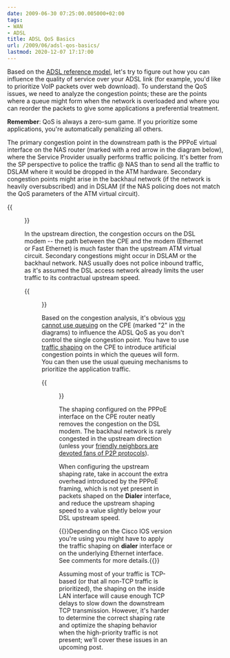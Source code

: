 ```yaml
---
date: 2009-06-30 07:25:00.005000+02:00
tags:
- WAN
- ADSL
title: ADSL QoS Basics
url: /2009/06/adsl-qos-basics/
lastmod: 2020-12-07 17:17:00
---
```

Based on the [ADSL reference model](/2009/06/adsl-reference-diagram/), let's try to figure out how you can influence the quality of service over your ADSL link (for example, you'd like to prioritize VoIP packets over web download). To understand the QoS issues, we need to analyze the congestion points; these are the points where a queue might form when the network is overloaded and where you can reorder the packets to give some applications a preferential treatment.

**Remember**: QoS is always a zero-sum game. If you prioritize some applications, you're automatically penalizing all others.
<!--more-->
The primary congestion point in the downstream path is the PPPoE virtual interface on the NAS router (marked with a red arrow in the diagram below), where the Service Provider usually performs traffic policing. It's better from the SP perspective to police the traffic @ NAS than to send all the traffic to DSLAM where it would be dropped in the ATM hardware. Secondary congestion points might arise in the backhaul network (if the network is heavily oversubscribed) and in DSLAM (if the NAS policing does not match the QoS parameters of the ATM virtual circuit).

{{<figure src="/2009/06/ADSL_Downstream_Congestion.png" caption="xDSL downstream congestion">}}

In the upstream direction, the congestion occurs on the DSL modem -- the path between the CPE and the modem (Ethernet or Fast Ethernet) is much faster than the upstream ATM virtual circuit. Secondary congestions might occur in DSLAM or the backhaul network. NAS usually does not police inbound traffic, as it's assumed the DSL access network already limits the user traffic to its contractual upstream speed.

{{<figure src="/2009/06/ADSL_Upstream_Congestion.png" caption="xDSL upstream congestion">}}

Based on the congestion analysis, it's obvious [you cannot use queuing](/kb/tag/QoS/Queuing_Principles/) on the CPE (marked "2" in the diagrams) to influence the ADSL QoS as you don't control the single congestion point. You have to use [traffic shaping](/kb/tag/QoS/Traffic_Shaping/) on the CPE to introduce artificial congestion points in which the queues will form. You can then use the usual queuing mechanisms to prioritize the application traffic.

{{<figure src="/2009/06/ADSL_CPE_QoS.png" caption="Traffic shaping configured on xDSL CPE">}}

The shaping configured on the PPPoE interface on the CPE router neatly removes the congestion on the DSL modem. The backhaul network is rarely congested in the upstream direction (unless your [friendly neighbors are devoted fans of P2P protocols](/2009/06/internet-socialism-all-i-can-eat/)).

When configuring the upstream shaping rate, take in account the extra overhead introduced by the PPPoE framing, which is not yet present in packets shaped on the **Dialer** interface, and reduce the upstream shaping speed to a value slightly below your DSL upstream speed.

{{<note info>}}Depending on the Cisco IOS version you're using you might have to apply the traffic shaping on **dialer** interface or on the underlying Ethernet interface. See comments for more details.{{</note>}}

Assuming most of your traffic is TCP-based (or that all non-TCP traffic is prioritized), the shaping on the inside LAN interface will cause enough TCP delays to slow down the downstream TCP transmission. However, it's harder to determine the correct shaping rate and optimize the shaping behavior when the high-priority traffic is not present; we'll cover these issues in an upcoming post.

<!-- diagrams in Articles and Blog Diagrams (2020) -->